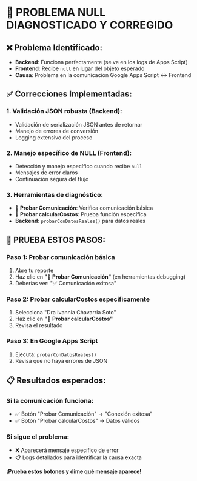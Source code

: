 # 🔧 PROBLEMA NULL DIAGNOSTICADO Y CORREGIDO

## ❌ **Problema Identificado:**

- **Backend**: Funciona perfectamente (se ve en los logs de Apps Script)
- **Frontend**: Recibe `null` en lugar del objeto esperado
- **Causa**: Problema en la comunicación Google Apps Script ↔ Frontend

## ✅ **Correcciones Implementadas:**

### **1. Validación JSON robusta (Backend):**

- Validación de serialización JSON antes de retornar
- Manejo de errores de conversión
- Logging extensivo del proceso

### **2. Manejo específico de NULL (Frontend):**

- Detección y manejo específico cuando recibe `null`
- Mensajes de error claros
- Continuación segura del flujo

### **3. Herramientas de diagnóstico:**

- **🔗 Probar Comunicación**: Verifica comunicación básica
- **🧪 Probar calcularCostos**: Prueba función específica
- **Backend**: `probarConDatosReales()` para datos reales

## 🧪 **PRUEBA ESTOS PASOS:**

### **Paso 1: Probar comunicación básica**

1. Abre tu reporte
2. Haz clic en **"🔗 Probar Comunicación"** (en herramientas debugging)
3. Deberías ver: "✅ Comunicación exitosa"

### **Paso 2: Probar calcularCostos específicamente**

1. Selecciona "Dra Ivannia Chavarria Soto"
2. Haz clic en **"🧪 Probar calcularCostos"**
3. Revisa el resultado

### **Paso 3: En Google Apps Script**

1. Ejecuta: `probarConDatosReales()`
2. Revisa que no haya errores de JSON

## 📋 **Resultados esperados:**

### **Si la comunicación funciona:**

- ✅ Botón "Probar Comunicación" → "Conexión exitosa"
- ✅ Botón "Probar calcularCostos" → Datos válidos

### **Si sigue el problema:**

- ❌ Aparecerá mensaje específico de error
- 📋 Logs detallados para identificar la causa exacta

**¡Prueba estos botones y dime qué mensaje aparece!**
